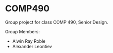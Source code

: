 # COMP490
Group project for class COMP 490, Senior Design. 

Group Members: 
- Alwin Ray Roble
- Alexander Leontiev
